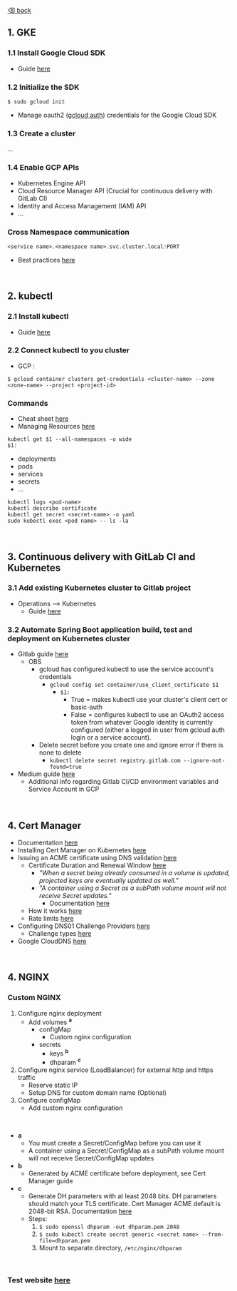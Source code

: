 [⌫ back](../README.md)

## 1. GKE

### 1.1 Install Google Cloud SDK
- Guide [here](https://cloud.google.com/sdk/docs/quickstart-debian-ubuntu)

### 1.2 Initialize the SDK
```
$ sudo gcloud init
```
- Manage oauth2 ([gcloud auth](https://cloud.google.com/sdk/gcloud/reference/auth/)) credentials for the Google Cloud SDK

### 1.3 Create a cluster
...

### 1.4 Enable GCP APIs
 - Kubernetes Engine API
 - Cloud Resource Manager API (Crucial for continuous delivery with GitLab CI)
 - Identity and Access Management (IAM) API	
 - ...

### Cross Namespace communication 
```
<service name>.<namespace name>.svc.cluster.local:PORT
```

- Best practices [here](https://cloud.google.com/blog/products/gcp/kubernetes-best-practices-organizing-with-namespaces)


<br/>


## 2. kubectl

### 2.1 Install kubectl
- Guide [here](https://kubernetes.io/docs/tasks/tools/install-kubectl/)

### 2.2 Connect kubectl to you cluster 
- GCP :
```
$ gcloud container clusters get-credentials <cluster-name> --zone <zone-name> --project <project-id>
```

### Commands
- Cheat sheet [here](https://kubernetes.io/docs/reference/kubectl/cheatsheet/#kubectl-autocomplete)
- Managing Resources [here](https://kubernetes.io/docs/concepts/cluster-administration/manage-deployment/)

`kubectl get $1 --all-namespaces -o wide`\
`$1:`
 - deployments
 - pods
 - services
 - secrets
 - ...

`kubectl logs <pod-name>`\
`kubectl describe certificate`\
`kubectl get secret <secret-name> -o yaml`\
`sudo kubectl exec <pod name> -- ls -la`


<br/>


## 3. Continuous delivery with GitLab CI and Kubernetes

### 3.1 Add existing Kubernetes cluster to Gitlab project
- Operations --> Kubernetes
  - Guide [here](https://gitlab.com/help/user/project/clusters/index.md#adding-an-existing-kubernetes-cluster)

### 3.2 Automate Spring Boot application build, test and deployment on Kubernetes cluster
- Gitlab guide [here](https://about.gitlab.com/2016/12/14/continuous-delivery-of-a-spring-boot-application-with-gitlab-ci-and-kubernetes/)
  - OBS
    - gcloud has configured kubectl to use the service account's credentials
      - `gcloud config set container/use_client_certificate $1`
        - `$1:`
          - True = makes kubectl use your cluster's client cert or basic-auth
          - False = configures kubectl to use an OAuth2 access token from whatever Google identity is currently configured (either a logged in user from gcloud auth login or a service account).
    - Delete secret before you create one and ignore error if there is none to delete
      - `kubectl delete secret registry.gitlab.com --ignore-not-found=true`
- Medium guide [here](https://medium.com/@nicklonginow/continuous-delivery-pipelines-to-google-kubernetes-engine-with-gitlab-d65e04be6c0b)
  - Additional info regarding Gitlab CI/CD environment variables and Service Account in GCP


<br/>


## 4. Cert Manager
- Documentation [here](https://docs.cert-manager.io/en/latest/index.html)
- Installing Cert Manager on Kubernetes [here](https://docs.cert-manager.io/en/latest/getting-started/install/kubernetes.html)
- Issuing an ACME certificate using DNS validation [here](https://docs.cert-manager.io/en/latest/tutorials/acme/dns-validation.html)
  - Certificate Duration and Renewal Window [here](https://docs.cert-manager.io/en/latest/reference/certificates.html)
    - *"When a secret being already consumed in a volume is updated, projected keys are eventually updated as well."*
    - *"A container using a Secret as a subPath volume mount will not receive Secret updates."*
      - Documentation [here](https://kubernetes.io/docs/concepts/configuration/secret/)
  - How it works [here](https://letsencrypt.org/how-it-works/)
  - Rate limits [here](https://letsencrypt.org/docs/rate-limits/)
- Configuring DNS01 Challenge Providers [here](https://docs.cert-manager.io/en/latest/tasks/issuers/setup-acme/dns01/index.html)
  - Challenge types [here](https://letsencrypt.org/docs/challenge-types/)
- Google CloudDNS [here](https://docs.cert-manager.io/en/latest/tasks/issuers/setup-acme/dns01/google.html)


<br/>


## 4. NGINX

### Custom NGINX
  1. Configure nginx deployment
     - Add volumes <sup>**a**</sup>
       - configMap
         - Custom nginx configuration
       - secrets
         - keys <sup>**b**</sup>
         - dhparam <sup>**c**</sup>
  2. Configure nginx service (LoadBalancer) for external http and https traffic
     - Reserve static IP
     - Setup DNS for custom domain name (Optional)
  3. Configure configMap
     - Add custom nginx configuration

<br/>

- **a**
  - You must create a Secret/ConfigMap before you can use it
  - A container using a Secret/ConfigMap as a subPath volume mount will not receive Secret/ConfigMap updates
- **b**
  - Generated by ACME certificate before deployment, see Cert Manager guide
- **c**
  - Generate DH parameters with at least 2048 bits. DH parameters should match your TLS certificate. Cert Manager ACME default is 2048-bit RSA. Documentation [here](http://docs.cert-manager.io/en/master/reference/api-docs/index.html#-strong-cert-manager-strong-)
  - Steps:
    1. `$ sudo openssl dhparam -out dhparam.pem 2048`
    2. `$ sudo kubectl create secret generic <secret name> --from-file=dhparam.pem`
    3. Mount to separate directory, `/etc/nginx/dhparam`

<br/>

### Test website [here](https://securityheaders.com)